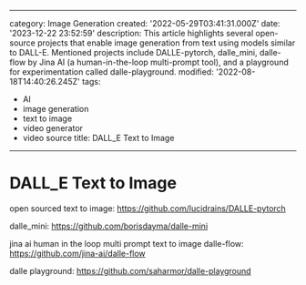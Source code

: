 ------
category: Image Generation
created: '2022-05-29T03:41:31.000Z'
date: '2023-12-22 23:52:59'
description: This article highlights several open-source projects that enable image
  generation from text using models similar to DALL-E. Mentioned projects include
  DALLE-pytorch, dalle_mini, dalle-flow by Jina AI (a human-in-the-loop multi-prompt
  tool), and a playground for experimentation called dalle-playground.
modified: '2022-08-18T14:40:26.245Z'
tags:
- AI
- image generation
- text to image
- video generator
- video source
title: DALL_E Text to Image
------

# DALL_E Text to Image

open sourced text to image:
https://github.com/lucidrains/DALLE-pytorch

dalle_mini:
https://github.com/borisdayma/dalle-mini

jina ai human in the loop multi prompt text to image dalle-flow:
https://github.com/jina-ai/dalle-flow

dalle playground:
https://github.com/saharmor/dalle-playground
